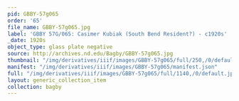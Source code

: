 ```yaml
---
pid: GBBY-57g065
order: '65'
file_name: GBBY-57g065.jpg
label: 'GBBY 57G/065: Casimer Kubiak (South Bend Resident?) - c1920s'
_date: 1920s
object_type: glass plate negative
source: http://archives.nd.edu/Bagby/GBBY-57g065.jpg
thumbnail: "/img/derivatives/iiif/images/GBBY-57g065/full/250,/0/default.jpg"
manifest: "/img/derivatives/iiif/images/GBBY-57g065/manifest.json"
full: "/img/derivatives/iiif/images/GBBY-57g065/full/1140,/0/default.jpg"
layout: generic_collection_item
collection: bagby
---
```

